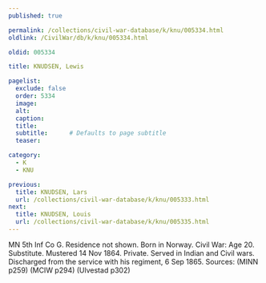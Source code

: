 ```yaml
---
published: true

permalink: /collections/civil-war-database/k/knu/005334.html
oldlink: /CivilWar/db/k/knu/005334.html

oldid: 005334

title: KNUDSEN, Lewis

pagelist:
  exclude: false
  order: 5334
  image: 
  alt:
  caption:
  title:
  subtitle:      # Defaults to page subtitle
  teaser:

category: 
  - K 
  - KNU

previous:
  title: KNUDSEN, Lars
  url: /collections/civil-war-database/k/knu/005333.html  
next:
  title: KNUDSEN, Louis
  url: /collections/civil-war-database/k/knu/005335.html   
---
```

MN 5th Inf Co G. Residence not shown. Born in Norway. Civil War: Age 20. Substitute. Mustered 14 Nov 1864. Private. Served in Indian and Civil wars. Discharged from the service with his regiment, 6 Sep 1865. Sources: (MINN p259) (MCIW p294) (Ulvestad p302)